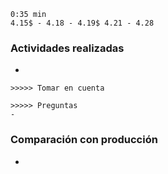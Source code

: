 ~~~
0:35 min
4.15$ - 4.18 - 4.19$ 4.21 - 4.28
~~~

### Actividades realizadas
- 


~~~
>>>>> Tomar en cuenta

~~~

~~~
>>>>> Preguntas
- 
~~~


### Comparación con producción
-  

